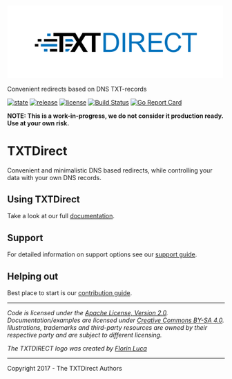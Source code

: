 <a href='https://about.txtdirect.org'><img src='https://github.com/txtdirect/txtdirect/blob/master/media/logo.svg' width='500'/></a>

Convenient redirects based on DNS TXT-records

 [![state](https://img.shields.io/badge/state-unstable-red.svg)]() [![release](https://img.shields.io/github/release/txtdirect/txtdirect.svg)](https://github.com/txtdirect/txtdirect/releases) [![license](https://img.shields.io/github/license/txtdirect/txtdirect.svg)](LICENSE) [![Build Status](https://travis-ci.org/txtdirect/txtdirect.svg?branch=master)](https://travis-ci.org/txtdirect/txtdirect) [![Go Report Card](https://goreportcard.com/badge/github.com/txtdirect/txtdirect)](https://goreportcard.com/report/github.com/txtdirect/txtdirect)

**NOTE: This is a work-in-progress, we do not consider it production ready. Use at your own risk.**

# TXTDirect
Convenient and minimalistic DNS based redirects, while controlling your data with your own DNS records.

## Using TXTDirect
Take a look at our full [documentation](/docs).

## Support
For detailed information on support options see our [support guide](/SUPPORT.md).

## Helping out
Best place to start is our [contribution guide](/CONTRIBUTING.md).

----

*Code is licensed under the [Apache License, Version 2.0](/LICENSE).*  
*Documentation/examples are licensed under [Creative Commons BY-SA 4.0](/docs/LICENSE).*  
*Illustrations, trademarks and third-party resources are owned by their respective party and are subject to different licensing.*

*The TXTDIRECT logo was created by [Florin Luca](https://99designs.com/profiles/florinluca)*

---

Copyright 2017 - The TXTDirect Authors

